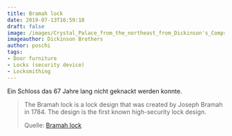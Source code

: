 ```yaml
---
title: Bramah lock
date: 2019-07-13T16:59:18
draft: false
image: /images/Crystal_Palace_from_the_northeast_from_Dickinson's_Comprehensive_Pictures_of_the_Great_Exhibition_of_1851._1854.jpg
imageauthor: Dickinson Brothers
author: poschi
tags: 
- Door furniture
- Locks (security device)
- Locksmithing
---
```


Ein Schloss das 67 Jahre lang nicht geknackt werden konnte.

> The Bramah lock is a lock design that was created by Joseph Bramah in 1784.
> The design is the first known high-security lock design.
>
> Quelle: [Bramah lock](https://en.wikipedia.org/wiki/Bramah_lock)
